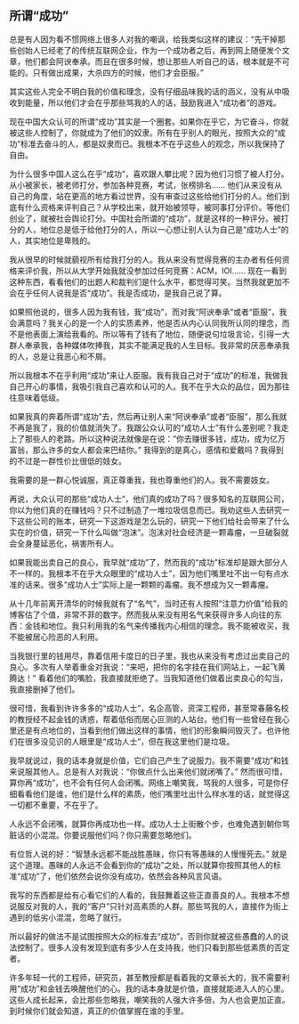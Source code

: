 <div class="inner">
<h2>所谓“成功”</h2>
<p>总是有人因为看不惯网络上很多人对我的嘲讽，给我类似这样的建议：“先干掉那些创始人已经老了的传统互联网企业，作为一个成功者之后，再到网上随便发个文章，他们都会阿谀奉承。而且在很多时候，想让那些人听自己的话，根本就是不可能的。只有做出成果，大杀四方的时候，他们才会臣服。”</p>
<p>其实这些人完全不明白我的价值和理念，没有仔细品味我的话的涵义，没有从中吸收到能量，所以他们才会在乎那些骂我的人的话，鼓励我进入“成功者”的游戏。</p>
<p>现在中国大众认可的所谓“成功”其实是一个圈套。如果你在乎它，为它奋斗，你就被这些人控制了，你就成为了他们的奴隶。所有在乎别人的眼光，按照大众的“成功”标准去奋斗的人，都是奴隶而已。我根本不在乎这些人的观念，所以我保持了自由。</p>
<p>为什么很多中国人这么在乎“成功”，喜欢跟人攀比呢？因为他们习惯了被人打分。从小被家长，被老师打分，参加各种竞赛，考试，张榜排名…… 他们从来没有从自己的角度，站在更高的地方看过世界，没有审查过这些给他们打分的人。他们到底有什么资格来评判自己？从学校出来，就开始被领导，被同事打分评价。等他们创业了，就被社会舆论打分。中国社会所谓的“成功”，就是这样的一种评分。被打分的人，地位总是低于给他打分的人，所以一心想让别人认为自己是“成功人士”的人，其实地位是卑贱的。</p>
<p>我从很早的时候就藐视所有给我打分的人。我从来没有觉得竞赛的主办者有任何资格来评价我，所以从大学开始我就没参加过任何竞赛：ACM，IOI…… 现在一看到这种东西，看看他们的出题人和裁判们是什么水平，都觉得可笑。当然我就更加不会在乎任何人说我是否“成功”。我是否成功，是我自己说了算。</p>
<p>如果照他说的，很多人因为我有钱，我“成功”，而对我“阿谀奉承”或者“臣服”，我会满意吗？我关心的是一个人的实质素养，他是否从内心认同我所认同的理念，而不是他表面上演给我看的。所以等有了钱有了地位，随便说句垃圾言论，引得一大群人奉承我，各种媒体吹捧我，其实不能满足我的人生目标。我非常的厌恶奉承我的人，总是让我恶心和不屑。</p>
<p>所以我根本不在乎利用“成功”来让人臣服。我有我自己对于“成功”的标准，我做我自己开心的事情，我吸引我自己喜欢和认可的人。我不在乎大众的品位，因为那往往意味着低级。</p>
<p>如果我真的奔着所谓“成功”去，然后再让别人来“阿谀奉承”或者“臣服”，那么我就不再是我了，我的价值就消失了。我跟公众认可的“成功人士”有什么差别呢？我走上了那些人的老路。所以这种说法就像是在说：”你去赚很多钱，成功，成为亿万富翁，那么许多的女人都会来巴结你。” 我得到的是真心，感情和爱戴吗？我得到的不过是一群性价比很低的妓女。</p>
<p>我需要的是一群心悦诚服，真正尊重我，我也尊重他们的人。我不需要妓女。</p>
<p>再说，大众认可的那些“成功人士”，他们真的成功了吗？很多知名的互联网公司，你以为他们真的在赚钱吗？只不过制造了一堆垃圾信息而已。我劝这些人去研究一下这些公司的账本，研究一下这游戏是怎么玩的，研究一下他们给社会带来了什么实在的价值，研究一下什么叫做“泡沫”。泡沫对社会经济是一颗毒瘤，一旦破裂就会全身蔓延恶化，祸害所有人。</p>
<p>如果我能出卖自己的良心，我早就“成功”了，然而我的“成功”标准却是跟大部分人不一样的。我根本不在乎大众眼里的“成功人士”，因为他们嘴里吐不出一句有点水准的话来。很多“成功人士”实际上是一颗颗的毒瘤。我不想成为又一颗毒瘤。</p>
<p>从十几年前离开清华的时候我就有了“名气”，当时还有人按照“注意力价值”给我的博客估了个值，非常不菲的数字。然而我从来没有用名气来获得许多人向往的东西：金钱和地位。我只利用我的名气来传播我内心相信的理念。我不能被收买，我不能被居心险恶的人利用。</p>
<p>当我银行里的钱用尽，靠着信用卡度日的日子里，我也从来没有考虑过出卖自己的良心。多次有人举着重金对我说：“来吧，把你的名字挂在我们网站上，一起飞黄腾达！” 看着他们的嘴脸，我直接就拒绝了。当我知道他们做着出卖良心的勾当，我直接删掉了他们。</p>
<p>很可惜，我看到许许多多的“成功人士”，名企高管，资深工程师，甚至常春藤名校的教授经不起金钱的诱惑，帮着低俗而居心叵测的人站台。他们有一些曾经在我心里还是有点地位的，当看到他们做出这样的事情，他们的形象瞬间毁灭了。也许他们在很多没见识的人眼里是“成功人士”，但在我这里他们是垃圾。</p>
<p>我早就说过，我的话本身就是价值，它们自己产生了说服力。我不需要“成功”和钱来说服其他人。总是有人对我说：“你做点什么出来他们就闭嘴了。” 然而很可惜，算你再“成功”，也不会有任何人会闭嘴。网络上嘲笑我，骂我的人很多，可是你仔细看看他们是谁，他们是什么样的素质，他们嘴里吐出什么样水准的话，就觉得这一切都不重要，不在乎了。</p>
<p>人永远不会闭嘴，就算你再成功也一样。成功人士上街散个步，也难免遇到朝你骂脏话的小混混。你要说服他们吗？你只需要忽略他们。</p>
<p>有位哲人说的好：“智慧永远都不能战胜愚昧，你只有等愚昧的人慢慢死去。” 就是这个道理。愚昧的人永远不会看到你的“成功”之处，所以就算你按照其他人的标准“成功”了，他们依然会说你没有成功，依然会各种风言风语。</p>
<p>我写的东西都是给有心看它们的人看的，我鼓舞着这些正直善良的人。我根本不想说服反对我的人，我的“客户”只针对高素质的人群。那些骂我的人，直接作为街上遇到的低劣小混混，忽略了就行。</p>
<p>所以最好的做法不是试图按照大众的标准去“成功”，否则你就被这些愚蠢的人的说法控制了。很多人没有发现到底有多少人在支持我，他们只看到那些低素质的否定者。</p>
<p>许多年轻一代的工程师，研究员，甚至教授都是看着我的文章长大的，我不需要利用“成功”和金钱去唤醒他们的心。我的话本身就是价值，直接就能进入人的心里。这些人成长起来，会比那些忽略我，嘲笑我的人强大许多倍，为人也会更加正直。到时候你们就会知道，真正的价值掌握在谁的手里。</p>
</div>
    